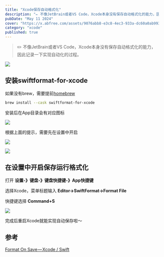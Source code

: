 ```yaml
---
title: "Xcode保存自动格式化"
description: "✏️ 不像JetBrain或者VS Code，Xcode本身没有保存自动格式化的能力，因此记录一下实现自动化的过程。"
pubDate: "May 11 2024"
cover: "https://x.abfree.com/assets/9076abb8-e3c8-4ec3-933a-dc60a0ab9937"
category: "xcode"
published: true
---
```



> ✏️ 不像JetBrain或者VS Code，Xcode本身没有保存自动格式化的能力，因此记录一下实现自动化的过程。

![](https://x.abfree.com/assets/9076abb8-e3c8-4ec3-933a-dc60a0ab9937)

## 安装swiftformat-for-xcode

如果没有brew，需要提前[homebrew](https://brew.sh/)

```bash
brew install --cask swiftformat-for-xcode
```

安装后在App目录会有对应图标

![](https://x.abfree.com/assets/3f9b517d-724e-4284-bbf2-3c93069a6dcb)

根据上面的提示，需要先在设置中开启


![](https://x.abfree.com/assets/3612517c-330b-4eab-a701-ea5647baa7d7)

![](https://x.abfree.com/assets/72e4f28f-4520-4eae-a4e5-47c4def5ed3d)

## 在设置中开启保存运行格式化

打开 **设置-》键盘-》键盘快捷键-》App快捷键**

选择Xcode，菜单标题输入 **Editor->SwiftFormat->Format File**

快捷键选择 **Command+S**

![](https://x.abfree.com/assets/8f698c26-6b9d-4f31-9f01-59d0dbc747ae)

完成后重启Xcode就能实现自动保存啦～

## 参考

[Format On Save — Xcode / Swift](https://medium.com/@jozott/format-on-save-xcode-swift-8133d049b3ac)